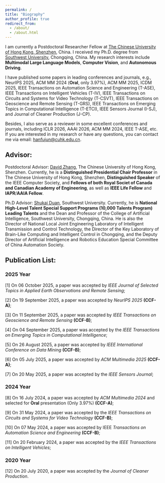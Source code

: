 ```yaml
---
permalink: /
title: "Biography"
author_profile: true
redirect_from: 
  - /about/
  - /about.html
---
```


I am currently a Postdoctoral Researcher Fellow at [The Chinese University of Hong Kong, Shenzhen](https://www.cuhk.edu.cn/zh-hans), China. I received my Ph.D. degree from [Southwest University](https://www.swu.edu.cn/), Chongqing, China. My research interests include **Multimodal Large Language Models**, **Computer Vision**, and **Autonomous Driving**. 

I have published some papers in leading conferences and journals, e.g., NeurIPS 2025, ACM MM 2024 (**Oral**, only 3.97%), ACM MM 2025, ICDM 2025, IEEE Transactions on Automation Science and Engineering (T-ASE), IEEE Transactions on Intelligent Vehicles (T-IV), IEEE Transactions on Circuits and Systems for Video Technology (T-CSVT), IEEE Transactions on Geoscience and Remote Sensing (T-GRS), IEEE Transactions on Emerging Topics in Computational Intelligence (T-ETCI), IEEE Sensors Journal (I-SJ), and Journal of Cleaner Production (J-CP). 

Besides, I also serve as a reviewer in some excellent conferences and journals, including ICLR 2026, AAAI 2026, ACM MM 2024, IEEE T-ASE, etc. If you are interested in my research or have any questions, you can contact me via email: [hanfujun@cuhk.edu.cn](hanfujun@cuhk.edu.cn).

## Advisor:

Postdoctoral Advisor: [David Zhang](https://scholar.google.com/citations?user=IOagLnEAAAAJ&hl=en), The Chinese University of Hong Kong, Shenzhen. Currently, he is a **Distinguished Presidential Chair Professor** in The Chinese University of Hong Kong, Shenzhen, **Distinguished Speaker** of the IEEE Computer Society, and **Fellows of both Royal Societ of Canada and Canadian Academy of Engineering**, as well as **IEEE Life Fellow** and **IAPR**/**AAIA Fellow**.

Ph.D Advisor: [Shukai Duan](https://scholar.google.com/citations?user=c_zpF_kAAAAJ&hl=zh-CN), Southwest University. Currently, he is **National High-Level Talent Special Support Programs (10,000 Talents Program) Leading Talents** and the Dean and Professor of the College of Artificial Intelligence, Southwest University, Chongqing, China. He is also the Director of National Local Joint Engineering Laboratory of Intelligent Transmission and Control Technology, the Director of the Key Laboratory of Brain-Like Computing and Intelligent Control in Chongqing, and the Deputy Director of Artificial Intelligence and Robotics Education Special Committee of China Automation Society.

## Publication List:

### 2025 Year

[1] On 06 October 2025, a paper was accepted by *IEEE Journal of Selected Topics in Applied Earth Observations and Remote Sensing*;

[2] On 19 September 2025, a paper was accepted by *NeurIPS 2025* **(CCF-A)**;

[3] On 11 September 2025, a paper was accepted by *IEEE Transactions on Geoscience and Remote Sensing* **(CCF-B)**;

[4] On 04 September 2025, a paper was accepted by the *IEEE Transactions on Emerging Topics in Computational Intelligence*;

[5] On 26 August 2025, a paper was accepted by *IEEE International Conference on Data Mining* **(CCF-B)**;

[6] On 05 July 2025, a paper was accepted by *ACM Multimedia 2025* **(CCF-A)**;

[7] On 20 May 2025, a paper was accepted by the *IEEE Sensors Journal*;

### 2024 Year

[8] On 16 July 2024, a paper was accepted by *ACM Multimedia 2024* and selected for **Oral** presentation (Only 3.97%) **(CCF-A)**;

[9] On 31 May 2024, a paper was accepted by the *IEEE Transactions on Circuits and Systems for Video Technology* **(CCF-B)**;

[10] On 07 May 2024, a paper was accepted by IEEE *Transactions on Automation Science and Engineering* **(CCF-B)**;

[11] On 20 February 2024, a paper was accepted by the *IEEE Transactions on Intelligent Vehicles*;

### 2020 Year

[12] On 20 July 2020, a paper was accepted by the *Journal of Cleaner Production*.
